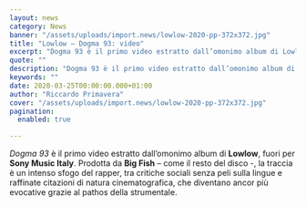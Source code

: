 ```yaml
---
layout: news
category: News
banner: "/assets/uploads/import.news/lowlow-2020-pp-372x372.jpg"
title: "Lowlow – Dogma 93: video"
excerpt: "Dogma 93 è il primo video estratto dall’omonimo album di Lowlow, fuori per Sony Music Italy. Prodotta da Big Fish – come il resto del disco -, la traccia è un intenso sfogo del rapper, tra critiche sociali senza peli sulla lingue e raffinate citazioni di natura cinematografica, che diventano ancor più evocative grazie al [&hellip"
quote: ""
description: "Dogma 93 è il primo video estratto dall’omonimo album di Lowlow, fuori per Sony Music Italy. Prodotta da Big Fish – come il resto del disco -, la traccia è un intenso sfogo del rapper, tra critiche sociali senza peli sulla lingue e raffinate citazioni di natura cinematografica, che diventano ancor più evocative grazie al [&hellip"
keywords: ""
date: 2020-03-25T00:00:00.000+01:00
author: "Riccardo Primavera"
cover: "/assets/uploads/import.news/lowlow-2020-pp-372x372.jpg"
pagination:
  enabled: true

---
```


_Dogma 93_ è il primo video estratto dall’omonimo album di **Lowlow**, fuori per **Sony Music Italy**. Prodotta da **Big Fish** – come il resto del disco -, la traccia è un intenso sfogo del rapper, tra critiche sociali senza peli sulla lingue e raffinate citazioni di natura cinematografica, che diventano ancor più evocative grazie al pathos della strumentale.